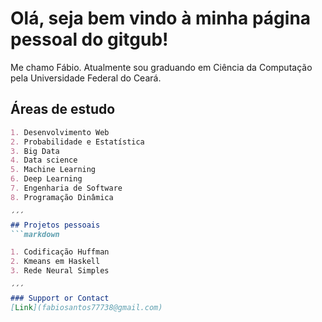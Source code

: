 # Olá, seja bem vindo à minha página pessoal do gitgub!
Me chamo Fábio. Atualmente sou graduando em Ciência da Computação pela Universidade Federal do Ceará.
## Áreas de estudo
```markdown
1. Desenvolvimento Web
2. Probabilidade e Estatística
3. Big Data
4. Data science
5. Machine Learning
6. Deep Learning
7. Engenharia de Software
8. Programação Dinâmica

´´´
## Projetos pessoais
```markdown

1. Codificação Huffman
2. Kmeans em Haskell
3. Rede Neural Simples

´´´
### Support or Contact
[Link](fabiosantos77738@gmail.com)



